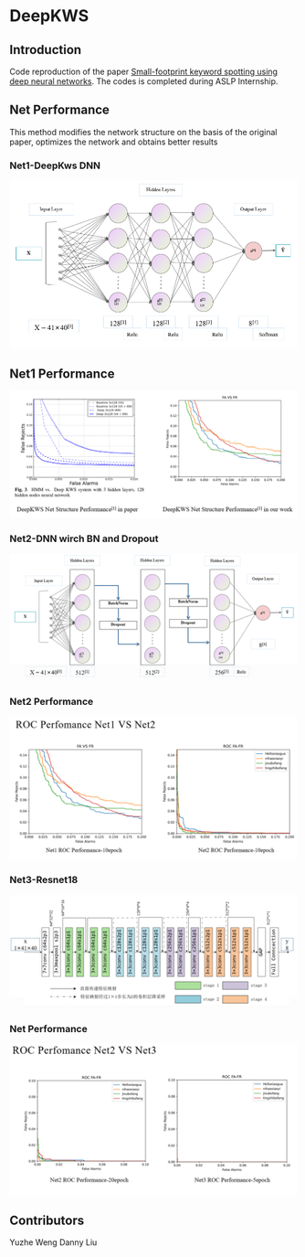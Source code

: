 # **DeepKWS**

## Introduction

Code reproduction of the paper [Small-footprint keyword spotting using deep neural networks](https://ieeexplore.ieee.org/abstract/document/6854370). The codes is completed during ASLP Internship.

## Net Performance

This method modifies the network structure on the basis of the original paper, optimizes the network and obtains better results

### Net1-DeepKws DNN

![net1](pic\net1.png)

## Net1 Performance

![net1_performance](pic\net1_performance.png)



### Net2-DNN wirch BN and Dropout

![net2](pic\net2.png)

### Net2 Performance

![net2_performance](pic\net2_performance.png)



### Net3-Resnet18

![net3](pic\net3.png)

### Net Performance

![net3_performance](pic\net3_performance.png)



## Contributors

Yuzhe Weng 	Danny Liu